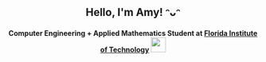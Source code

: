 ### <h2 align="center">Hello, I'm Amy! ᵔᴗᵔ</h2>
<h4 align="center">Computer Engineering + Applied Mathematics Student at <a href="https://www.fit.edu/">Florida Institute of Technology</a> <img src="https://media.giphy.com/media/gjxYwnMG7Mocmc75DM/giphy.gif" width="30"> </h4>

          

